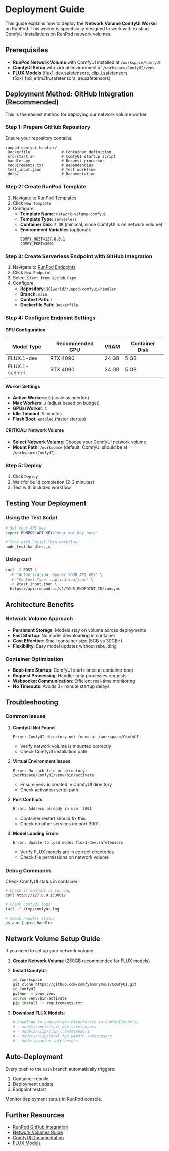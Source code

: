 # Deployment Guide

This guide explains how to deploy the **Network Volume ComfyUI Worker** on RunPod. This worker is specifically designed to work with existing ComfyUI installations on RunPod network volumes.

## Prerequisites

- **RunPod Network Volume** with ComfyUI installed at `/workspace/ComfyUI`
- **ComfyUI Setup** with virtual environment at `/workspace/ComfyUI/venv`
- **FLUX Models** (flux1-dev.safetensors, clip_l.safetensors, t5xxl_fp8_e4m3fn.safetensors, ae.safetensors)

## Deployment Method: GitHub Integration (Recommended)

This is the easiest method for deploying our network volume worker.

### Step 1: Prepare GitHub Repository

Ensure your repository contains:
```
runpod-comfyui-handler/
 Dockerfile              # Container definition
 src/start.sh            # ComfyUI startup script
 handler.py              # Request processor
 requirements.txt        # Dependencies
 test_input.json         # Test workflow
 docs/                   # Documentation
```

### Step 2: Create RunPod Template

1. Navigate to [RunPod Templates](https://runpod.io/console/serverless/user/templates)
2. Click `New Template`
3. Configure:
   - **Template Name**: `network-volume-comfyui`
   - **Template Type**: `serverless`
   - **Container Disk**: `5 GB` (minimal, since ComfyUI is on network volume)
   - **Environment Variables** (optional):
     ```
     COMFY_HOST=127.0.0.1
     COMFY_PORT=3001
     ```

### Step 3: Create Serverless Endpoint with GitHub Integration

1. Navigate to [RunPod Endpoints](https://runpod.io/console/serverless/user/endpoints)
2. Click `New Endpoint`
3. Select `Start from GitHub Repo`
4. Configure:
   - **Repository**: `101world/runpod-comfyui-handler`
   - **Branch**: `main`
   - **Context Path**: `/`
   - **Dockerfile Path**: `Dockerfile`

### Step 4: Configure Endpoint Settings

#### GPU Configuration
| Model Type | Recommended GPU | VRAM | Container Disk |
|-----------|----------------|------|---------------|
| FLUX.1-dev | RTX 4090 | 24 GB | 5 GB |
| FLUX.1-schnell | RTX 4090 | 24 GB | 5 GB |

#### Worker Settings
- **Active Workers**: `0` (scale as needed)
- **Max Workers**: `3` (adjust based on budget)
- **GPUs/Worker**: `1`
- **Idle Timeout**: `5` minutes
- **Flash Boot**: `enabled` (faster startup)

#### **CRITICAL: Network Volume**
- **Select Network Volume**: Choose your ComfyUI network volume
- **Mount Path**: `/workspace` (default, ComfyUI should be at `/workspace/ComfyUI`)

### Step 5: Deploy

1. Click `Deploy`
2. Wait for build completion (2-3 minutes)
3. Test with included workflow

## Testing Your Deployment

### Using the Test Script

```bash
# Set your API key
export RUNPOD_API_KEY="your_api_key_here"

# Test with Social Twin workflow
node test-handler.js
```

### Using curl

```bash
curl -X POST \
  -H "Authorization: Bearer YOUR_API_KEY" \
  -H "Content-Type: application/json" \
  -d @test_input.json \
  https://api.runpod.ai/v2/YOUR_ENDPOINT_ID/runsync
```

## Architecture Benefits

### Network Volume Approach
-  **Persistent Storage**: Models stay on volume across deployments
-  **Fast Startup**: No model downloading in container
-  **Cost Effective**: Small container size (5GB vs 30GB+)
-  **Flexibility**: Easy model updates without rebuilding

### Container Optimization
-  **Boot-time Startup**: ComfyUI starts once at container boot
-  **Request Processing**: Handler only processes requests
-  **Websocket Communication**: Efficient real-time monitoring
-  **No Timeouts**: Avoids 3+ minute startup delays

## Troubleshooting

### Common Issues

1. **ComfyUI Not Found**
   ```
   Error: ComfyUI directory not found at /workspace/ComfyUI
   ```
   - Verify network volume is mounted correctly
   - Check ComfyUI installation path

2. **Virtual Environment Issues**
   ```
   Error: No such file or directory: /workspace/ComfyUI/venv/bin/activate
   ```
   - Ensure venv is created in ComfyUI directory
   - Check activation script path

3. **Port Conflicts**
   ```
   Error: Address already in use: 3001
   ```
   - Container restart should fix this
   - Check no other services on port 3001

4. **Model Loading Errors**
   ```
   Error: Unable to load model flux1-dev.safetensors
   ```
   - Verify FLUX models are in correct directories
   - Check file permissions on network volume

### Debug Commands

Check ComfyUI status in container:
```bash
# Check if ComfyUI is running
curl http://127.0.0.1:3001/

# Check ComfyUI logs
tail -f /tmp/comfyui.log

# Check handler status
ps aux | grep handler
```

## Network Volume Setup Guide

If you need to set up your network volume:

1. **Create Network Volume** (250GB recommended for FLUX models)
2. **Install ComfyUI**:
   ```bash
   cd /workspace
   git clone https://github.com/comfyanonymous/ComfyUI.git
   cd ComfyUI
   python -m venv venv
   source venv/bin/activate
   pip install -r requirements.txt
   ```

3. **Download FLUX Models**:
   ```bash
   # Download to appropriate directories in ComfyUI/models/
   # - models/unet/flux1-dev.safetensors
   # - models/clip/clip_l.safetensors
   # - models/clip/t5xxl_fp8_e4m3fn.safetensors
   # - models/vae/ae.safetensors
   ```

## Auto-Deployment

Every push to the `main` branch automatically triggers:
1. Container rebuild
2. Deployment update
3. Endpoint restart

Monitor deployment status in RunPod console.

## Further Resources

- [RunPod GitHub Integration](https://docs.runpod.io/serverless/github-integration)
- [Network Volumes Guide](https://docs.runpod.io/storage/network-volumes)
- [ComfyUI Documentation](https://github.com/comfyanonymous/ComfyUI)
- [FLUX Models](https://huggingface.co/black-forest-labs)
